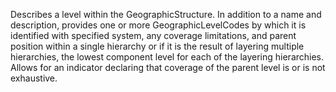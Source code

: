 Describes a level within the GeographicStructure. In addition to a name and description, provides one or more GeographicLevelCodes by which it is identified with specified system, any coverage limitations, and parent position within a single hierarchy or if it is the result of layering multiple hierarchies, the lowest component level for each of the layering hierarchies. Allows for an indicator declaring that coverage of the parent level is or is not exhaustive.